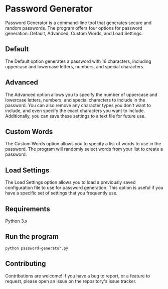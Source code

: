 # Password Generator
Password Generator is a command-line tool that generates secure and random passwords. The program offers four options for password generation: Default, Advanced, Custom Words, and Load Settings.

## Default
The Default option generates a password with 16 characters, including uppercase and lowercase letters, numbers, and special characters.

## Advanced
The Advanced option allows you to specify the number of uppercase and lowercase letters, numbers, and special characters to include in the password. You can also remove any character types you don't want to include, and even specify the exact characters you want to include. Additionally, you can save these settings to a text file for future use.

## Custom Words
The Custom Words option allows you to specify a list of words to use in the password. The program will randomly select words from your list to create a password.

## Load Settings
The Load Settings option allows you to load a previously saved configuration file to use for password generation. This option is useful if you have a specific set of settings that you frequently use.

## Requirements
Python 3.x

## Run the program
` python password-generator.py `
## Contributing
Contributions are welcome! If you have a bug to report, or a feature to request, please open an issue on the repository's issue tracker.
